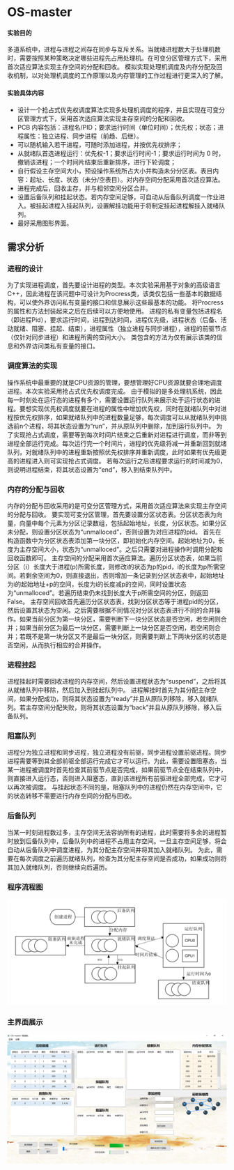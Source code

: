 # OS-master


#### 实验目的
多道系统中，进程与进程之间存在同步与互斥关系。当就绪进程数大于处理机数时，需要按照某种策略决定哪些进程先占用处理机。在可变分区管理方式下，采用首次适应算法实现主存空间的分配和回收。
模拟实现处理机调度及内存分配及回收机制，以对处理机调度的工作原理以及内存管理的工作过程进行更深入的了解。


#### 实验具体内容
- 设计一个抢占式优先权调度算法实现多处理机调度的程序，并且实现在可变分区管理方式下，采用首次适应算法实现主存空间的分配和回收。
- PCB 内容包括：进程名/PID；要求运行时间（单位时间）；优先权；状态；进程属性：独立进程、同步进程（前趋、后继）。
- 可以随机输入若干进程，可随时添加进程，并按优先权排序；
- 从就绪队首选进程运行：优先权-1；要求运行时间-1；要求运行时间为 0 时，撤销该进程；一个时间片结束后重新排序，进行下轮调度；
- 自行假设主存空间大小，预设操作系统所占大小并构造未分分区表。表目内容：起址、长度、状态（未分/空表目）。对内存空间分配采用首次适应算法。
- 进程完成后，回收主存，并与相邻空闲分区合并。
- 设置后备队列和挂起状态。若内存空间足够，可自动从后备队列调度一作业进入。被挂起进程入挂起队列，设置解挂功能用于将制定挂起进程解挂入就绪队列。
- 最好采用图形界面。

## 需求分析
### 进程的设计
为了实现进程调度，首先要设计进程的类型。本次实验采用基于对象的高级语言C++，因此进程在该问题中可设计为Procress类，该类仅包括一些基本的数据结构，可以使外界访问私有变量的接口和信息展示这些最基本的功能。
将Procress的属性和方法封装起来之后在后续可以方便地使用。
进程的私有变量包括进程名（即进程Pid），要求运行时间，进程到达时间，进程优先级，进程状态（后备、活动就绪、阻塞、挂起、结束），进程属性（独立进程与同步进程），进程的前驱节点（仅针对同步进程）和进程所需的空间大小。
类包含的方法为仅有展示该类的信息和外界访问类私有变量的接口。
### 调度算法的实现
操作系统中最重要的就是CPU资源的管理，要想管理好CPU资源就要合理地调度进程。本次实验采用抢占式优先权调度完成。
由于模拟的是多处理机系统，因此每一时刻处在运行态的进程有多个，需要设置运行队列来展示处于运行状态的进程。要想实现优先权调度就要在进程的属性中增加优先权，同时在就绪队列中对进程按优先权排序，如果就绪队列中的进程数量足够，每次调度可以从就绪队列中挑选前n个进程，将其状态设置为“run”，并从原队列中删除，加到运行队列中。
为了实现抢占式调度，需要等到每次时间片结束之后重新对进程进行调度，而非等到进程全部运行完成。每次运行完一个时间片，进程的优先级将减一并重新回到就绪队列，对就绪队列中的进程重新按照优先权排序并重新调度，此时如果有优先级更高的进程进入则可实现抢占式调度。
若每次运行之后进程要求运行的时间减为0，则说明进程结束，将其状态设置为“end”，移入到结束队列中。
### 内存的分配与回收
内存的分配与回收采用的是可变分区管理方式，采用首次适应算法来实现主存空间的分配与回收。
要实现可变分区管理，首先要设置分区状态表。分区状态表为向量，向量中每个元素为分区记录数组，包括起始地址，长度，分区状态。如果分区未分配，则设置分区状态为“unmalloced”，否则设置为对应进程的pid。
首先在构造函数中为分区状态表添加第一块分区，即初始化内存空间。起始地址为0，长度为主存空间大小，状态为“unmalloced”。之后只需要对进程操作时调用分配和回收函数即可。
主存空间的分配采用首次适应算法。遍历分区状态表，如果当前分区（i）长度大于进程(p)所需长度，则修改i的状态为p的pid，i的长度为p所需空间。若剩余空间为0，则直接退出，否则增加一条记录到分区状态表中，起始地址为i的起始地址+p的空间，长度为i的长度减p的空间，同时设置状态为“unmalloced”。若遍历结束仍未找到长度大于p所需空间的分区，则返回False。
主存空间回收首先遍历分区状态表，找到分区状态等于进程pid的分区，然后设置其状态为空闲。之后需要根据不同情况对分区状态表进行不同的合并操作。如果当前分区为第一块分区，需要判断下一块分区状态是否空闲，若空闲则合并；如果当前分区为最后一块分区，需要判断上一块分区是否空闲，若空闲则合并；若既不是第一块分区又不是最后一块分区，则需要判断上下两块分区的状态是否空闲，从而执行相应的合并操作。
### 进程挂起
进程挂起时需要回收进程的内存空间，然后设置进程状态为“suspend”，之后将其从就绪队列中移除，然后加入到挂起队列中。
进程解挂时首先为其分配主存空间，如果分配成功，则将其状态设置为“ready”并且从原队列移除，移入就绪队列。若主存空间分配失败，则将其状态设置为“back”并且从原队列移除，移入后备队列。
### 阻塞队列
进程分为独立进程和同步进程，独立进程没有前驱，同步进程设置前驱进程。同步进程需要等到其全部前驱全部运行完成它才可以运行。为此，需要设置阻塞态，当某一进程被调度时首先检查其前驱节点是否完成，如果前驱节点全在结束队列中，则直接进入运行态，否则进入阻塞态，直到该进程所有前驱进程全部完成，它才可以再次被调度。
与挂起状态不同的是，阻塞队列中的进程仍然在内存空间中，它的状态转移不需要进行内存空间的分配与回收。
### 后备队列
当某一时刻进程数过多，主存空间无法容纳所有的进程，此时需要将多余的进程暂时放到后备队列中，后备队列中的进程不占用主存空间。一旦主存空间足够，将会自动从后备队列中调度进程，为其分配主存空间并将其加入就绪队列。
为此，需要在每次调度之前遍历就绪队列，检查为其分配主存空间是否成功，如果成功则将其加入就绪队列，否则继续向后遍历。

### 程序流程图

![avatar](/pic/1.png)

### 主界面展示
![avatar](/pic/mainUI.png)

